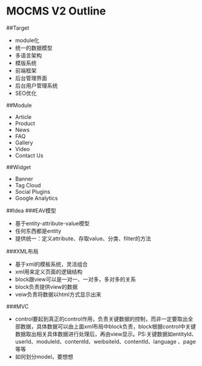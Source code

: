 MOCMS V2 Outline
============

##Target
- module化
- 统一的数据模型
- 多语言架构
- 模版系统
- 前端框架
- 后台管理界面
- 后台用户管理系统
- SEO优化

##Module
- Article
- Product
- News
- FAQ
- Gallery
- Video
- Contact Us

##Widget
- Banner
- Tag Cloud
- Social Plugins
- Google Analytics 

##Idea 
###EAV模型
- 基于entity-attribute-value模型
- 任何东西都是entity
- 提供统一：定义attribute、存取value、分类、filter的方法　
 
###XML布局
- 基于xml的模板系统，灵活组合
- xml用来定义页面的逻辑结构
- block跟view可以是一对一、一对多，多对多的关系
- block负责提供view的数据
- veiw负责将数据以html方式显示出来
 
###MVC
- control要起到真正的control作用，负责关键数据的控制，而非一定要取出全部数据，具体数据可以由上面xml布局中block负责，block根据control中关键数据取出相关具体数据进行处理后，再由view显示。PS:关键数据如entityId、userId、moduleId、contentId、weibsiteId、contentId、language 、page等等
- 如何划分model，要想想
